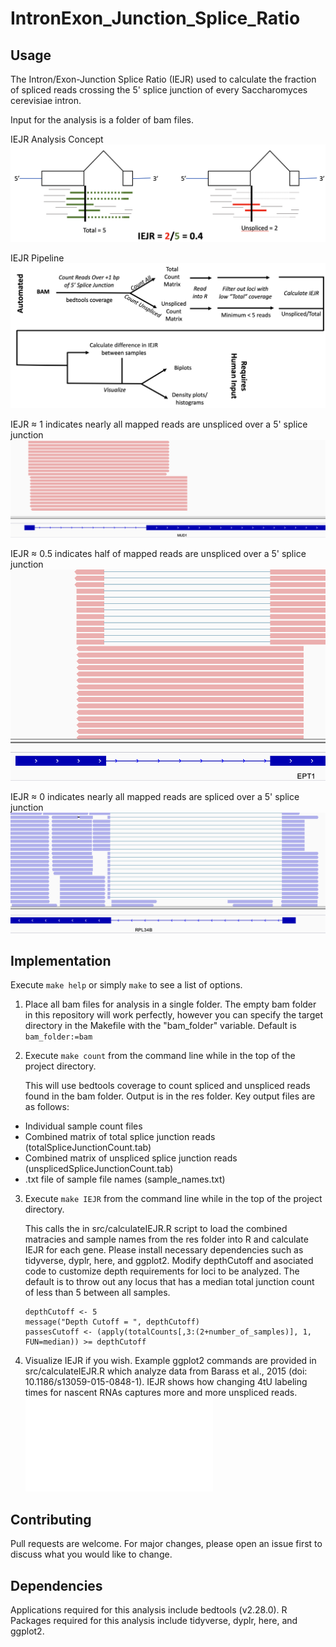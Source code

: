 # IntronExon_Junction_Splice_Ratio

## Usage 
The Intron/Exon-Junction Splice Ratio (IEJR) used to calculate the fraction of spliced reads crossing the 5' splice junction of every Saccharomyces cerevisiae intron. 

Input for the analysis is a folder of bam files. 

IEJR Analysis Concept
![Calculation of IEJR](imgs/IEJR_concept.png)

IEJR Pipeline 
![Calculation of IEJR](imgs/IEJR_Pipeline.png)

IEJR ≈ 1 indicates nearly all mapped reads are unspliced over a 5' splice junction
![IEJR Approximately 1 example](imgs/IEJR_1.png)

IEJR ≈ 0.5 indicates half of mapped reads are unspliced over a 5' splice junction
![IEJR around 0.5 example](imgs/IEJR_point5.png)

IEJR ≈ 0 indicates nearly all mapped reads are spliced over a 5' splice junction
![IEJR equal to 0 example](imgs/IEJR_0.png)

## Implementation 
Execute ```make help```  or simply ```make```  to see a list of options. 

1. Place all bam files for analysis in a single folder. The empty bam folder in this repository will work perfectly, however you can specify the target directory in the Makefile with the "bam_folder" variable. Default is  ```bam_folder:=bam``` 

2. Execute ```make count``` from the command line while in the top of the project directory. 

    This will use bedtools coverage to count spliced and unspliced reads found in the bam folder. Output is in the res folder.  Key output files are as follows:
* Individual sample count files
* Combined matrix of total splice junction reads (totalSpliceJunctionCount.tab)
* Combined matrix of unspliced splice junction reads (unsplicedSpliceJunctionCount.tab)
* .txt file of sample file names (sample_names.txt)

3. Execute ```make IEJR``` from the command line while in the top of the project directory. 
    
    This calls the in src/calculateIEJR.R script to load the combined matracies and sample names from the res folder into R and calculate IEJR for each gene.
    Please install necessary dependencies such as tidyverse, dyplr, here, and ggplot2.
    Modify depthCutoff and asociated code to customize depth requirements for loci to be analyzed. The default is to throw out any locus that has a median total junction count of less than 5 between all samples. 
   ```
   depthCutoff <- 5
   message("Depth Cutoff = ", depthCutoff)
   passesCutoff <- (apply(totalCounts[,3:(2+number_of_samples)], 1, FUN=median)) >= depthCutoff

4. Visualize IEJR if you wish. Example ggplot2 commands are provided in src/calculateIEJR.R which analyze data from Barass et al., 2015 (doi: 10.1186/s13059-015-0848-1). IEJR shows how changing 4tU labeling times for nascent RNAs captures more and more unspliced reads. 
    ![Barass summary data](imgs/Barass_IEJR_density.pdf)

## Contributing
Pull requests are welcome. For major changes, please open an issue first to discuss what you would like to change.

## Dependencies
Applications required for this analysis include bedtools (v2.28.0). 
R Packages required for this analysis include tidyverse, dyplr, here, and ggplot2.

